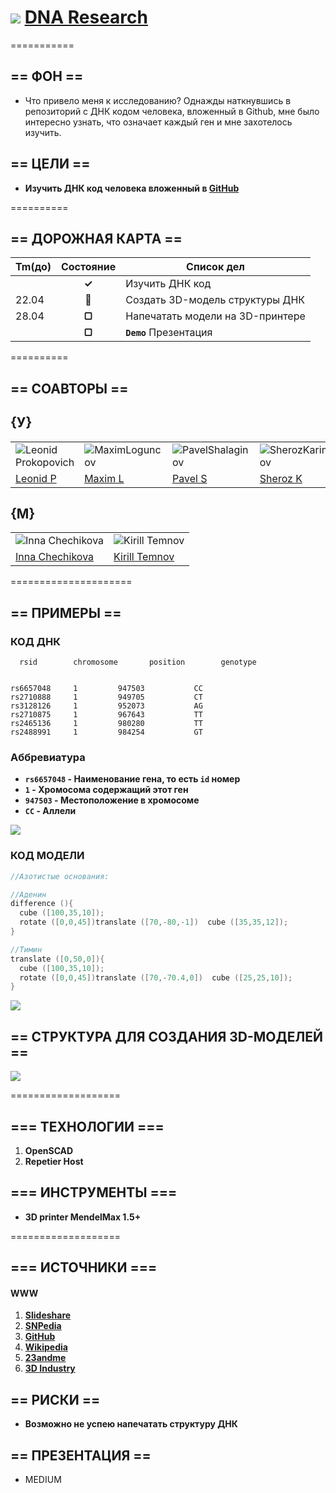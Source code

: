 # ![](https://avatars3.githubusercontent.com/u/4658189?s=30) [ DNA Research](https://github.com/soda-io/DNA/)

===========


## == ФОН ==

* Что привело меня к исследованию? Однажды наткнувшись в репозиторий с ДНК кодом человека, вложенный в Github, мне было интересно узнать, что означает каждый ген и мне захотелось изучить.



## == ЦЕЛИ ==

* **Изучить ДНК код человека вложенный в [GitHub](https://github.com)**

==========


## == ДОРОЖНАЯ КАРТА ==

|Tm(до)| Состояние    |  Список дел                        |
|:-----|:------------:|------------------------------------|
|      |  **✓**      | Изучить ДНК код                    |
|22.04 |  **🚩**     | Создать 3D-модель структуры ДНК    |   
|28.04 |  **▢**      | Напечатать модели на 3D-принтере   |
|      |  **▢**      |**`Demo`** Презентация              |


==========



## == СОАВТОРЫ ==


## {У}

|    |    |    |    |
|----|----|----|----|
|![Leonid Prokopovich](https://avatars2.githubusercontent.com/u/6639503?s=74)|![MaximLoguncov](https://avatars2.githubusercontent.com/u/3838734?s=74)|![PavelShalaginov](https://avatars0.githubusercontent.com/u/3833771?s=74)|![SherozKarimov](https://avatars0.githubusercontent.com/u/4226210?s=74)  
| [Leonid P](https://github.com/leonidprokopovich) | [Maxim L](https://github.com/MaximLoguncov) | [Pavel S](https://github.com/PavelShalaginov)|  [Sheroz K](https://github.com/SherozKarimov)  


## {M}

|    |    | 
|----|----|
|![Inna Chechikova](https://pbs.twimg.com/profile_images/2351222123/4hkg9tbwsz8zzztcrqkf_bigger.jpeg)|![Kirill Temnov](https://avatars1.githubusercontent.com/u/147170?s=74)
|[Inna Chechikova](https://twitter.com/Unsa2003)|[Kirill Temnov](https://github.com/KirillTemnov)

=====================

## == ПРИМЕРЫ ==

### КОД ДНК

```
  rsid	      chromosome       position        genotype


rs6657048	  1	        947503	         CC
rs2710888	  1	        949705	         CT
rs3128126	  1	        952073	         AG
rs2710875	  1	        967643	         TT
rs2465136	  1	        980280	         TT
rs2488991	  1	        984254	         GT
```
### Аббревиатура 
* **`rs6657048` - Наименование гена, то есть `id` номер**
* **`1` - Хромосома содержащий этот ген**
* **`947503` -  Местоположение в хромосоме**
* **`CC` - Аллели**

![](https://github.com/soda-io/DNA/blob/master/Img/3D/manu.jpg?raw=true)

### КОД МОДЕЛИ 

```c
//Азотистые основания:

//Аденин
difference (){
  cube ([100,35,10]);
  rotate ([0,0,45])translate ([70,-80,-1])  cube ([35,35,12]);
}

//Тимин
translate ([0,50,0]){
  cube ([100,35,10]);
  rotate ([0,0,45])translate ([70,-70.4,0])  cube ([25,25,10]);
}


```
![](https://github.com/soda-io/DNA.research/blob/master/Img/3D/Adenin%20&%20Timin.png?raw=true)



## == CТРУКТУРА ДЛЯ СОЗДАНИЯ 3D-МОДЕЛЕЙ ==

![](https://github.com/soda-io/DNA.research/blob/master/Img/docs/DNA%203d%20model%20structure.jpg?raw=true)


===================


## === ТЕХНОЛОГИИ ===

 1. **OpenSCAD**
 2. **Repetier Host**

## === ИНСТРУМЕНТЫ === 
 
* **3D printer MendelMax 1.5+**


===================


## === ИСТОЧНИКИ ===
  
####  WWW

 1. **[Slideshare](http://www.slideshare.net/sheriakosh/ss-33235731)**
 1. **[SNPedia](www.snpedia.com)**
 1. **[GitHub](https://github.com)**
 1. **[Wikipedia](http://ru.wikipedia.org/wiki/%D0%94%D0%B5%D0%B7%D0%BE%D0%BA%D1%81%D0%B8%D1%80%D0%B8%D0%B1%D0%BE%D0%BD%D1%83%D0%BA%D0%BB%D0%B5%D0%B8%D0%BD%D0%BE%D0%B2%D0%B0%D1%8F_%D0%BA%D0%B8%D1%81%D0%BB%D0%BE%D1%82%D0%B0)**
 1. **[23andme](www.23andme.com)**
 1. **[3D Industry](http://www.3dindustry.ru/article/571/)**


## == РИСКИ ==

*   **Возможно не успею напечатать структуру ДНК**

## == ПРЕЗЕНТАЦИЯ ==
														 
* MEDIUM
